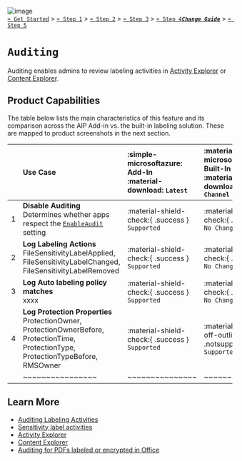 ![image](https://user-images.githubusercontent.com/43501191/195164735-920ec45a-cd2c-41a1-9d22-6a557ca9ddc3.png)<br>
[`➡️ Get Started`](../../GetStarted.md) > [`➡️ Step 1`](../../AIP2MIPStep1.md) > [`➡️ Step 2`](../../AIP2MIPStep2.md) > [`➡️ Step 3`](../../AIP2MIPStep3.md) > [`➡️ Step 4`](../../AIP2MIPStep4.md)[***`Change Guide`***](../../CompareAIP2MIP.md) > [`➡️ Step 5`](../../AIP2MIPStep5.md)


# `Auditing` 

Auditing enables admins to review labeling activities in [Activity Explorer](https://learn.microsoft.com/en-us/microsoft-365/compliance/data-classification-activity-explorer) or [Content Explorer](https://learn.microsoft.com/en-us/microsoft-365/compliance/data-classification-content-explorer).


## Product Capabilities
The table below lists the main characteristics of this feature and its comparison across the AIP Add-in vs. the built-in labeling solution. These are mapped to product screenshots in the next section. 

|  | Use Case  | :simple-microsoftazure: Add-In<br>:material-download: `Latest`| :material-microsoft-office: Built-In<br>:material-cloud-download: `Current Channel` | :material-microsoft-office: Built-In<br>:material-calendar-clock: `Coming Soon` |
| :---: | :---- | :---- | :---- | :---- |
| 1 | **Disable Auditing** <br>Determines whether apps respect the [`EnableAudit`](https://learn.microsoft.com/en-us/powershell/module/exchange/set-labelpolicy?view=exchange-ps#-advancedsettings) setting  | :material-shield-check:{ .success } `Supported` |  :material-shield-check:{ .success } `No Change` | :material-shield-check:{ .success } `No Change` |
| 2 | **Log Labeling Actions** <br>FileSensitivityLabelApplied, FileSensitivityLabelChanged, FileSensitivityLabelRemoved  | :material-shield-check:{ .success } `Supported`  |  :material-shield-check:{ .success } `No Change` | :material-shield-check:{ .success } `No Change` |
| 3 | **Log Auto labeling policy matches** <br>xxxx  | :material-shield-check:{ .success } `Supported`  |  :material-shield-check:{ .success } `No Change` | :material-shield-check:{ .success } `No Change` |
| 4 | **Log Protection Properties** <br>ProtectionOwner, ProtectionOwnerBefore, ProtectionTime, ProtectionType, ProtectionTypeBefore, RMSOwner  | :material-shield-check:{ .success } `Supported` |  :material-shield-off-outline:{ .notsupported } `Not Supported` | :material-calendar-star:{ .preview } `In Preview` |
|  | ~~~~~~~~~~~~~~~~ | ~~~~~~~~~~~~~~~ | ~~~~~~~~~~~~~~~ | ~~~~~~~~~~~~~~~ |


## Learn More

- [Auditing Labeling Activities](https://learn.microsoft.com/en-us/microsoft-365/compliance/sensitivity-labels-office-apps#auditing-labeling-activities)
- [Sensitivity label activities](https://learn.microsoft.com/en-us/microsoft-365/compliance/search-the-audit-log-in-security-and-compliance#sensitivity-label-activities)
- [Activity Explorer](https://learn.microsoft.com/en-us/microsoft-365/compliance/data-classification-activity-explorer)
- [Content Explorer](https://learn.microsoft.com/en-us/microsoft-365/compliance/data-classification-content-explorer)
- [Auditing for PDFs labeled or encrypted in Office](https://learn.microsoft.com/en-us/microsoft-365/compliance/sensitivity-labels-office-apps?view=o365-worldwide#pdf-support)
